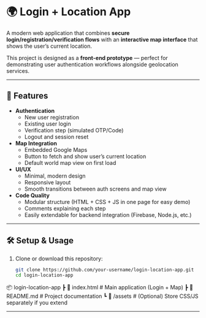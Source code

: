 # 🌍 Login + Location App

A modern web application that combines **secure login/registration/verification flows** with an **interactive map interface** that shows the user’s current location.  

This project is designed as a **front-end prototype** — perfect for demonstrating user authentication workflows alongside geolocation services.

---

## 🚀 Features
- **Authentication**
  - New user registration
  - Existing user login
  - Verification step (simulated OTP/Code)
  - Logout and session reset
- **Map Integration**
  - Embedded Google Maps
  - Button to fetch and show user’s current location
  - Default world map view on first load
- **UI/UX**
  - Minimal, modern design
  - Responsive layout
  - Smooth transitions between auth screens and map view
- **Code Quality**
  - Modular structure (HTML + CSS + JS in one page for easy demo)
  - Comments explaining each step
  - Easily extendable for backend integration (Firebase, Node.js, etc.)

---

## 🛠️ Setup & Usage
1. Clone or download this repository:
   ```bash
   git clone https://github.com/your-username/login-location-app.git
   cd login-location-app
📦 login-location-app
 ┣ 📜 index.html   # Main application (Login + Map)
 ┣ 📜 README.md    # Project documentation
 ┗ 📜 /assets      # (Optional) Store CSS/JS separately if you extend
****
